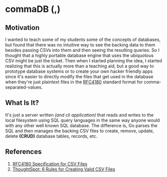 # commaDB (,)

Motivation
----------

I wanted to teach some of my students some of the concepts of databases, but found that there was no intuitive way to see the backing data to them besides passing CSVs into them and then seeing the resulting queries. So I thought that a highly portable database engine that uses the ubiquotous CSV might be just the ticket. Then when I started planning the idea, I started realizing that this is actually more than a teaching aid, but a good way to prototype database systems or to create your own hacker friendly apps since it's easier to directly modify the files that get used in the database when they're just plaintext files in the [RFC4180][01] standard format for comma-separated-values.


What Is It?
-----------

It's just a server written *(and cli application)* that reads and writes to the local filesystem using SQL query languages in the same way anyone would with any other well known SQL database. The difference is, Go parses the SQL and then manages the backing CSV files to create, remove, update, delete **(CRUD)** database tables, records, etc.


References
----------
1. [RFC4180 Specification for CSV Files][01]
2. [ThoughtSpot: 6 Rules for Creating Valid CSV Files][02]

[01]: https://tools.ietf.org/html/rfc4180
[02]: https://www.thoughtspot.com/blog/6-rules-creating-valid-csv-files
